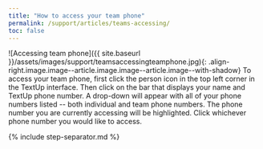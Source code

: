 ```yaml
---
title: "How to access your team phone"
permalink: /support/articles/teams-accessing/
toc: false
---
```


![Accessing team phone]({{ site.baseurl }}/assets/images/support/teamsaccessingteamphone.jpg){: .align-right.image.image--article.image.image--article.image--with-shadow} To access your team phone, first click the person icon in the top left corner in the TextUp interface. Then click on the bar that displays your name and TextUp phone number. A drop-down will appear with all of your phone numbers listed -- both individual and team phone numbers. The phone number you are currently accessing will be highlighted. Click whichever phone number you would like to access.

{% include step-separator.md %}

